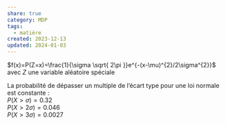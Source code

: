 ```yaml
---  
share: true  
category: MDP  
tags:  
  - matière  
created: 2023-12-13  
updated: 2024-01-03  
---  
```

  
$f(x)=P(Z=x)=\frac{1}{\sigma \sqrt{ 2\pi }}e^{-(x-\mu)^{2}/2\sigma^{2}}$  
avec $Z$ une variable aléatoire spéciale  
  
La probabilité de dépasser un multiple de l’écart type pour une loi normale est constante :  
$P(X > σ) = 0.32$  
$P(X > 2σ) = 0.046$  
$P(X > 3σ) = 0.0027$  

